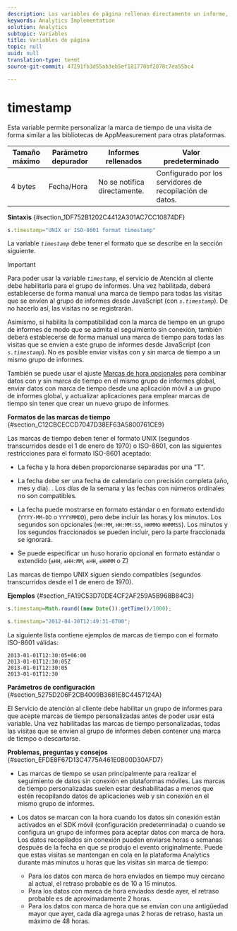 ```yaml
---
description: Las variables de página rellenan directamente un informe, como pageName, Props de lista, Variables de lista, etc.
keywords: Analytics Implementation
solution: Analytics
subtopic: Variables
title: Variables de página
topic: null
uuid: null
translation-type: tm+mt
source-git-commit: 47291fb3d55ab3eb5ef181770bf2078c7ea55bc4

---
```



# timestamp

Esta variable permite personalizar la marca de tiempo de una visita de forma similar a las bibliotecas de AppMeasurement para otras plataformas.


<!-- 

timestamp.xml

 -->

| Tamaño máximo | Parámetro depurador | Informes rellenados | Valor predeterminado |
|---|---|---|---|
| 4 bytes | Fecha/Hora | No se notifica directamente. | Configurado por los servidores de recopilación de datos. |

**Sintaxis** {#section_1DF752B1202C4412A301AC7CC10874DF}

```js
s.timestamp="UNIX or ISO-8601 format timestamp"
```

La variable *`timestamp`* debe tener el formato que se describe en la sección siguiente.

>[!IMPORTANT]
>
>Para poder usar la variable *`timestamp`*, el servicio de Atención al cliente debe habilitarla para el grupo de informes. Una vez habilitada, deberá establecerse de forma manual una marca de tiempo para todas las visitas que se envíen al grupo de informes desde JavaScript (con *`s.timestamp`*). De no hacerlo así, las visitas no se registrarán.
>
>Asimismo, si habilita la compatibilidad con la marca de tiempo en un grupo de informes de modo que se admita el seguimiento sin conexión, también deberá establecerse de forma manual una marca de tiempo para todas las visitas que se envíen a este grupo de informes desde JavaScript (con *`s.timestamp`*). No es posible enviar visitas con y sin marca de tiempo a un mismo grupo de informes.
>
>También se puede usar el ajuste [Marcas de hora opcionales](/help/implement/js-implementation/timestamps-overview.md) para combinar datos con y sin marca de tiempo en el mismo grupo de informes global, enviar datos con marca de tiempo desde una aplicación móvil a un grupo de informes global, y actualizar aplicaciones para emplear marcas de tiempo sin tener que crear un nuevo grupo de informes.

**Formatos de las marcas de tiempo** {#section_C12CBCECCD7047D38EF63A5800761CE9}

Las marcas de tiempo deben tener el formato UNIX (segundos transcurridos desde el 1 de enero de 1970) o ISO-8601, con las siguientes restricciones para el formato ISO-8601 aceptado:

* La fecha y la hora deben proporcionarse separadas por una "T".
* La fecha debe ser una fecha de calendario con precisión completa (año, mes y día). . Los días de la semana y las fechas con números ordinales no son compatibles.
* La fecha puede mostrarse en formato estándar o en formato extendido (`YYYY-MM-DD` o `YYYYMMDD`), pero debe incluir las horas y los minutos. Los segundos son opcionales (`HH:MM`, `HH:MM:SS`, `HHMM`o `HHMMSS`). Los minutos y los segundos fraccionados se pueden incluir, pero la parte fraccionada se ignorará.

* Se puede especificar un huso horario opcional en formato estándar o extendido (`±HH`, `±HH:MM`, `±HH`, `±HHMM` o Z)

Las marcas de tiempo UNIX siguen siendo compatibles (segundos transcurridos desde el 1 de enero de 1970).

**Ejemplos** {#section_FA19C53D70DE4CF2AF259A5B968B84C3}

```js
s.timestamp=Math.round((new Date()).getTime()/1000);
```

```js
s.timestamp="2012-04-20T12:49:31-0700";
```

La siguiente lista contiene ejemplos de marcas de tiempo con el formato ISO-8601 válidas:

```
2013-01-01T12:30:05+06:00 
2013-01-01T12:30:05Z 
2013-01-01T12:30:05 
2013-01-01T12:30
```

**Parámetros de configuración** {#section_5275D206F2CB4009B3681E8C4457124A}

El Servicio de atención al cliente debe habilitar un grupo de informes para que acepte marcas de tiempo personalizadas antes de poder usar esta variable. Una vez habilitadas las marcas de tiempo personalizadas, todas las visitas que se envíen al grupo de informes deben contener una marca de tiempo o descartarse.

**Problemas, preguntas y consejos** {#section_EFDE8F67D13C4775A461E0B00D30AFD7}

* Las marcas de tiempo se usan principalmente para realizar el seguimiento de datos sin conexión en plataformas móviles. Las marcas de tiempo personalizadas suelen estar deshabilitadas a menos que estén recopilando datos de aplicaciones web y sin conexión en el mismo grupo de informes.
* Los datos se marcan con la hora cuando los datos sin conexión están activados en el SDK móvil (configuración predeterminada) o cuando se configura un grupo de informes para aceptar datos con marca de hora. Los datos recopilados sin conexión pueden enviarse horas o semanas después de la fecha en que se produjo el evento originalmente. Puede que estas visitas se mantengan en cola en la plataforma Analytics durante más minutos u horas que las visitas sin marca de tiempo:

   * Para los datos con marca de hora enviados en tiempo muy cercano al actual, el retraso probable es de 10 a 15 minutos.
   * Para los datos con marca de hora enviados desde ayer, el retraso probable es de aproximadamente 2 horas.
   * Para los datos con marca de hora que se envían con una antigüedad mayor que ayer, cada día agrega unas 2 horas de retraso, hasta un máximo de 48 horas.

